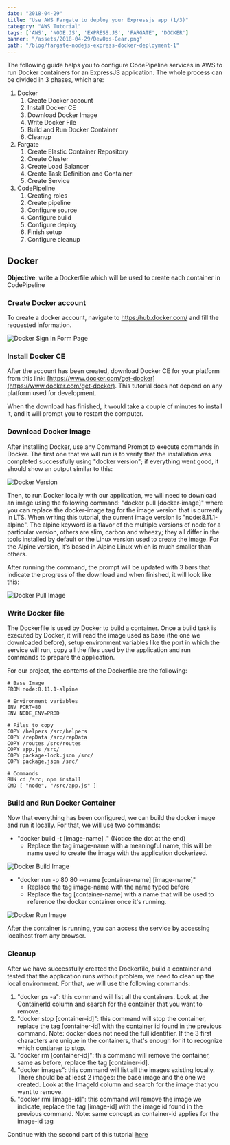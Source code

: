 ```yaml
---
date: "2018-04-29"
title: "Use AWS Fargate to deploy your Expressjs app (1/3)"
category: "AWS Tutorial"
tags: ['AWS', 'NODE.JS', 'EXPRESS.JS', 'FARGATE', 'DOCKER']
banner: "/assets/2018-04-29/DevOps-Gear.png"
path: "/blog/fargate-nodejs-express-docker-deployment-1"
---
```


The following guide helps you to configure CodePipeline services in AWS to run Docker containers for an ExpressJS application. The whole process can be divided in 3 phases, which are: 

1. Docker
    1. Create Docker account
    1. Install Docker CE
    1. Download Docker Image
    1. Write Docker File
    1. Build and Run Docker Container
    1. Cleanup
1. Fargate
    1. Create Elastic Container Repository
    1. Create Cluster
    1. Create Load Balancer
    1. Create Task Definition and Container
    1. Create Service
1. CodePipeline
    1. Creating roles
    1. Create pipeline
    1. Configure source
    1. Configure build
    1. Configure deploy
    1. Finish setup
    1. Configure cleanup

## Docker
**Objective**: write a Dockerfile which will be used to create each container in CodePipeline

### Create Docker account
To create a docker account, navigate to [https:/hub.docker.com/](https:/hub.docker.com/) and fill the requested information.

![Docker Sign In Form Page](/assets/2018-04-29/DockerHubSignIn.PNG)

### Install Docker CE
After the account has been created, download Docker CE for your platform from this link: 
[https://www.docker.com/get-docker](https://www.docker.com/get-docker). This tutorial does not depend on any platform used for development.

When the download has finished, it would take a couple of minutes to install it, and it will prompt you to restart the computer.

### Download Docker Image
After installing Docker, use any Command Prompt to execute commands in Docker. The first one that we will run is to verify that the installation was completed successfully using "docker version"; if everything went good, it should show an output similar to this:

![Docker Version](/assets/2018-04-29/DockerVersion.PNG)

Then, to run Docker locally with our application, we will need to download an image using the following command: "docker pull [docker-image]" where you can replace the docker-image tag for the image version that is currently in LTS. When writing this tutorial, the current image version is "node:8.11.1-alpine". The alpine keyword is a flavor of the multiple versions of node for a particular version, others are slim, carbon and wheezy; they all differ in the tools installed by default or the Linux version used to create the image. For the Alpine version, it's based in Alpine Linux which is much smaller than others.

After running the command, the prompt will be updated with 3 bars that indicate the progress of the download and when finished, it will look like this:

![Docker Pull Image](/assets/2018-04-29/DockerImageDownload.PNG)

### Write Docker file
The Dockerfile is used by Docker to build a container. Once a build task is executed by Docker, it will read the image used as base (the one we downloaded before), setup environment variables like the port in which the service will run, copy all the files used by the application and run commands to prepare the application.

For our project, the contents of the Dockerfile are the following:

```
# Base Image
FROM node:8.11.1-alpine
 
# Environment variables
ENV PORT=80
ENV NODE_ENV=PROD
 
# Files to copy
COPY /helpers /src/helpers
COPY /repData /src/repData
COPY /routes /src/routes
COPY app.js /src/
COPY package-lock.json /src/
COPY package.json /src/
 
# Commands
RUN cd /src; npm install
CMD [ "node", "/src/app.js" ]
```

### Build and Run Docker Container
Now that everything has been configured, we can build the docker image and run it locally. For that, we will use two commands:

* "docker build -t [image-name] ." (Notice the dot at the end)
    * Replace the tag image-name with a meaningful name, this will be name used to create the image with the application dockerized.

![Docker Build Image](/assets/2018-04-29/DockerBuild.PNG)

* "docker run -p 80:80 --name [container-name] [image-name]"
    * Replace the tag image-name with the name typed before
    * Replace the tag [container-name] with a name that will be used to reference the docker container once it's running.

![Docker Run Image](/assets/2018-04-29/DockerRun.PNG)

After the container is running, you can access the service by accessing localhost from any browser. 

### Cleanup
After we have successfully created the Dockerfile, build a container and tested that the application runs without problem, we need to clean up the local environment. For that, we will use the following commands:

1. "docker ps -a": this command will list all the containers. Look at the ContainerId column and search for the container that you want to remove.
1. "docker stop [container-id]": this command will stop the container, replace the tag [container-id] with the container id found in the previous command. Note: docker does not need the full identifier. If the 3 first characters are unique in the containers, that's enough for it to recognize which contianer to stop.
1. "docker rm [container-id]": this command will remove the container, same as before, replace the tag [container-id].
1. "docker images": this command will list all the images existing locally. There should be at least 2 images: the base image and the one we created. Look at the ImageId column and search for the image that you want to remove.
1. "docker rmi [image-id]": this command will remove the image we indicate, replace the tag [image-id] with the image id found in the previous command. Note: same concept as container-id applies for the image-id tag

Continue with the second part of this tutorial [here](/blog/fargate-nodejs-express-docker-deployment-2)